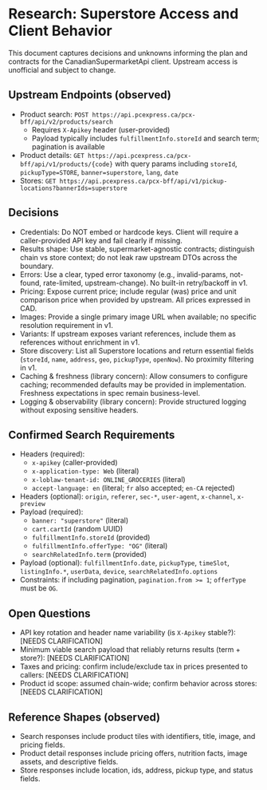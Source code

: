 # Research: Superstore Access and Client Behavior

This document captures decisions and unknowns informing the plan and contracts for the CanadianSupermarketApi client. Upstream access is unofficial and subject to change.

## Upstream Endpoints (observed)

- Product search: `POST https://api.pcexpress.ca/pcx-bff/api/v2/products/search`
  - Requires `X-Apikey` header (user-provided)
  - Payload typically includes `fulfillmentInfo.storeId` and search term; pagination is available
- Product details: `GET https://api.pcexpress.ca/pcx-bff/api/v1/products/{code}` with query params including `storeId`, `pickupType=STORE`, `banner=superstore`, `lang`, `date`
- Stores: `GET https://api.pcexpress.ca/pcx-bff/api/v1/pickup-locations?bannerIds=superstore`

## Decisions

- Credentials: Do NOT embed or hardcode keys. Client will require a caller-provided API key and fail clearly if missing.
- Results shape: Use stable, supermarket-agnostic contracts; distinguish chain vs store context; do not leak raw upstream DTOs across the boundary.
- Errors: Use a clear, typed error taxonomy (e.g., invalid-params, not-found, rate-limited, upstream-change). No built-in retry/backoff in v1.
- Pricing: Expose current price; include regular (was) price and unit comparison price when provided by upstream. All prices expressed in CAD.
- Images: Provide a single primary image URL when available; no specific resolution requirement in v1.
- Variants: If upstream exposes variant references, include them as references without enrichment in v1.
- Store discovery: List all Superstore locations and return essential fields (`storeId`, `name`, `address`, `geo`, `pickupType`, `openNow`). No proximity filtering in v1.
- Caching & freshness (library concern): Allow consumers to configure caching; recommended defaults may be provided in implementation. Freshness expectations in spec remain business-level.
- Logging & observability (library concern): Provide structured logging without exposing sensitive headers.

## Confirmed Search Requirements

- Headers (required):
  - `x-apikey` (caller-provided)
  - `x-application-type: Web` (literal)
  - `x-loblaw-tenant-id: ONLINE_GROCERIES` (literal)
  - `accept-language: en` (literal; `fr` also accepted; `en-CA` rejected)
- Headers (optional): `origin`, `referer`, `sec-*`, `user-agent`, `x-channel`, `x-preview`
- Payload (required):
  - `banner: "superstore"` (literal)
  - `cart.cartId` (random UUID)
  - `fulfillmentInfo.storeId` (provided)
  - `fulfillmentInfo.offerType: "OG"` (literal)
  - `searchRelatedInfo.term` (provided)
- Payload (optional): `fulfillmentInfo.date`, `pickupType`, `timeSlot`, `listingInfo.*`, `userData`, `device`, `searchRelatedInfo.options`
- Constraints: if including pagination, `pagination.from >= 1`; `offerType` must be `OG`.

## Open Questions

- API key rotation and header name variability (is `X-Apikey` stable?): [NEEDS CLARIFICATION]
- Minimum viable search payload that reliably returns results (term + store?): [NEEDS CLARIFICATION]
- Taxes and pricing: confirm include/exclude tax in prices presented to callers: [NEEDS CLARIFICATION]
- Product id scope: assumed chain-wide; confirm behavior across stores: [NEEDS CLARIFICATION]

## Reference Shapes (observed)

- Search responses include product tiles with identifiers, title, image, and pricing fields.
- Product detail responses include pricing offers, nutrition facts, image assets, and descriptive fields.
- Store responses include location, ids, address, pickup type, and status fields.
